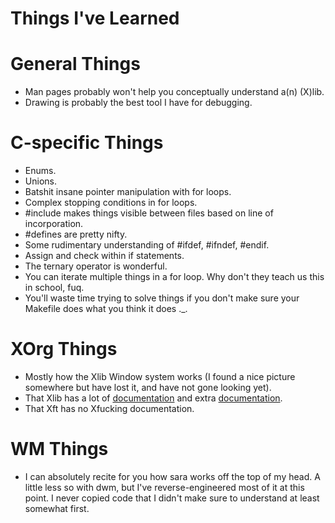 Things I've Learned
=====================

# General Things

* Man pages probably won't help you conceptually understand a(n) (X)lib.
* Drawing is probably the best tool I have for debugging.

# C-specific Things

* Enums.
* Unions.
* Batshit insane pointer manipulation with for loops.
* Complex stopping conditions in for loops.
* #include makes things visible between files based on line of incorporation.
* #defines are pretty nifty.
* Some rudimentary understanding of #ifdef, #ifndef, #endif.
* Assign and check within if statements.
* The ternary operator is wonderful.
* You can iterate multiple things in a for loop. Why don't they teach us this in school, fuq.
* You'll waste time trying to solve things if you don't make sure your Makefile does what you think it does .\_.

# XOrg Things

* Mostly how the Xlib Window system works (I found a nice picture somewhere but have lost it, and have not gone looking yet).
* That Xlib has a lot of [documentation](https://www.x.org/releases/current/doc/libX11/libX11/libX11.pdf) and extra [documentation](https://tronche.com/gui/x/).
* That Xft has no Xfucking documentation.

# WM Things

* I can absolutely recite for you how sara works off the top of my head. A little less so with dwm, but I've reverse-engineered most of it at this point. I never copied code that I didn't make sure to understand at least somewhat first.

